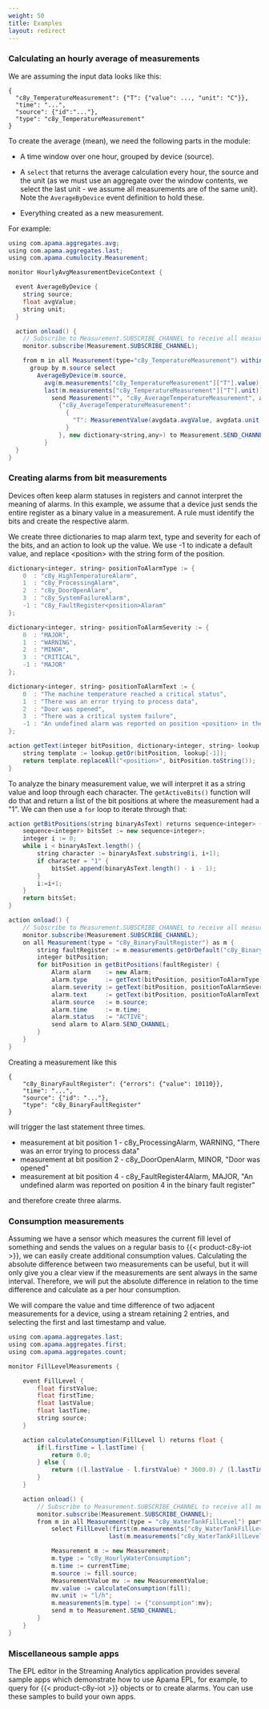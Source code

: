 ```yaml
---
weight: 50
title: Examples
layout: redirect
---
```


### Calculating an hourly average of measurements

We are assuming the input data looks like this:

```
{
  "c8y_TemperatureMeasurement": {"T": {"value": ..., "unit": "C"}},
  "time": "...",
  "source": {"id":"..."},
  "type": "c8y_TemperatureMeasurement"
}
```

To create the average (mean), we need the following parts in the module:

* A time window over one hour, grouped by device (source).

* A `select` that returns the average calculation every hour, the source and the unit (as we must use an aggregate over the window contents, we select the last unit - we assume all measurements are of the same unit). Note the `AverageByDevice` event definition to hold these.

* Everything created as a new measurement.

For example:

```java
using com.apama.aggregates.avg;
using com.apama.aggregates.last;
using com.apama.cumulocity.Measurement;

monitor HourlyAvgMeasurementDeviceContext {

  event AverageByDevice {
    string source;
    float avgValue;
    string unit;
  }

  action onload() {
    // Subscribe to Measurement.SUBSCRIBE_CHANNEL to receive all measurements
    monitor.subscribe(Measurement.SUBSCRIBE_CHANNEL);

    from m in all Measurement(type="c8y_TemperatureMeasurement") within (3600.0)
      group by m.source select
        AverageByDevice(m.source,
          avg(m.measurements["c8y_TemperatureMeasurement"]["T"].value),
          last(m.measurements["c8y_TemperatureMeasurement"]["T"].unit)) as avgdata {
            send Measurement("", "c8y_AverageTemperatureMeasurement", avgdata.source, currentTime,
              {"c8y_AverageTemperatureMeasurement":
                {
                  "T": MeasurementValue(avgdata.avgValue, avgdata.unit, new dictionary<string,any>)
                }
              }, new dictionary<string,any>) to Measurement.SEND_CHANNEL;
          }
  }
}
```

### Creating alarms from bit measurements

Devices often keep alarm statuses in registers and cannot interpret the meaning of alarms. In this example, we assume that a device just sends the entire register as a binary value in a measurement. A rule must identify the bits and create the respective alarm.

We create three dictionaries to map alarm text, type and severity for each of the bits, and an action to look up the value. We use -1 to indicate a default value, and replace &lt;position&gt; with the string form of the position.

```java
dictionary<integer, string> positionToAlarmType := {
	0  : "c8y_HighTemperatureAlarm",
	1  : "c8y_ProcessingAlarm",
	2  : "c8y_DoorOpenAlarm",
	3  : "c8y_SystemFailureAlarm",
	-1 : "c8y_FaultRegister<position>Alaram"
};

dictionary<integer, string> positionToAlarmSeverity := {
	0  : "MAJOR",
	1  : "WARNING",
	2  : "MINOR",
	3  : "CRITICAL",
	-1 : "MAJOR"
};

dictionary<integer, string> positionToAlarmText := {
	0  : "The machine temperature reached a critical status",
	1  : "There was an error trying to process data",
	2  : "Door was opened",
	3  : "There was a critical system failure",
	-1 : "An undefined alarm was reported on position <position> in the binary fault register"
};

action getText(integer bitPosition, dictionary<integer, string> lookup) returns string {
	string template := lookup.getOr(bitPosition, lookup[-1]);
	return template.replaceAll("<position>", bitPosition.toString());
}
```

To analyze the binary measurement value, we will interpret it as a string value and loop through each character. The `getActiveBits()` function will do that and return a list of the bit positions at where the measurement had a "1". We can then use a `for` loop to iterate through that:

```java
action getBitPositions(string binaryAsText) returns sequence<integer> {
	sequence<integer> bitsSet := new sequence<integer>;
	integer i := 0;
	while i < binaryAsText.length() {
		string character := binaryAsText.substring(i, i+1);
		if character = "1" {
			bitsSet.append(binaryAsText.length() - i - 1);
		}
		i:=i+1;
	}
	return bitsSet;
}

action onload() {
	// Subscribe to Measurement.SUBSCRIBE_CHANNEL to receive all measurements
	monitor.subscribe(Measurement.SUBSCRIBE_CHANNEL);
	on all Measurement(type = "c8y_BinaryFaultRegister") as m {
		string faultRegister := m.measurements.getOrDefault("c8y_BinaryFaultRegister").getOrDefault("errors").value.toString();
		integer bitPosition;
		for bitPosition in getBitPositions(faultRegister) {
			Alarm alarm    := new Alarm;
			alarm.type     := getText(bitPosition, positionToAlarmType);
			alarm.severity := getText(bitPosition, positionToAlarmSeverity);
			alarm.text     := getText(bitPosition, positionToAlarmText);
			alarm.source   := m.source;
			alarm.time     := m.time;
			alarm.status   := "ACTIVE";
			send alarm to Alarm.SEND_CHANNEL;
		}
	}
}
```

Creating a measurement like this

	{
		"c8y_BinaryFaultRegister": {"errors": {"value": 10110}},
		"time": "...",
		"source": {"id": "..."},
		"type": "c8y_BinaryFaultRegister"
	}

will trigger the last statement three times.

* measurement at bit position 1 - c8y_ProcessingAlarm, WARNING, "There was an error trying to process data"
* measurement at bit position 2 - c8y_DoorOpenAlarm, MINOR, "Door was opened"
* measurement at bit position 4 - c8y_FaultRegister4Alarm, MAJOR, "An undefined alarm was reported on position 4 in the binary fault register"

and therefore create three alarms.

### Consumption measurements

Assuming we have a sensor which measures the current fill level of something and sends the values on a regular basis to {{< product-c8y-iot >}}, we can easily create additional consumption values. Calculating the absolute difference between two measurements can be useful, but it will only give you a clear view if the measurements are sent always in the same interval. Therefore, we will put the absolute difference in relation to the time difference and calculate as a per hour consumption.

We will compare the value and time difference of two adjacent measurements for a device, using a stream retaining 2 entries, and selecting the first and last timestamp and value.

```java
using com.apama.aggregates.last;
using com.apama.aggregates.first;
using com.apama.aggregates.count;

monitor FillLevelMeasurements {

	event FillLevel {
		float firstValue;
		float firstTime;
		float lastValue;
		float lastTime;
		string source;
	}

	action calculateConsumption(FillLevel l) returns float {
		if(l.firstTime = l.lastTime) {
			return 0.0;
		} else {
			return ((l.lastValue - l.firstValue) * 3600.0) / (l.lastTime - l.firstTime);
		}
	}

	action onload() {
		// Subscribe to Measurement.SUBSCRIBE_CHANNEL to receive all measurements
		monitor.subscribe(Measurement.SUBSCRIBE_CHANNEL);
		from m in all Measurement(type = "c8y_WaterTankFillLevel") partition by m.source retain 2 group by m.source having count() = 2
			select FillLevel(first(m.measurements["c8y_WaterTankFillLevel"]["level"].value), first(m.time),
							last(m.measurements["c8y_WaterTankFillLevel"]["level"].value), last(m.time), m.source) as fill {

			Measurement m := new Measurement;
			m.type := "c8y_HourlyWaterConsumption";
			m.time := currentTime;
			m.source := fill.source;
			MeasurementValue mv := new MeasurementValue;
			mv.value := calculateConsumption(fill);
			mv.unit := "l/h";
			m.measurements[m.type] := {"consumption":mv};
			send m to Measurement.SEND_CHANNEL;
		}
	}
}
```

### Miscellaneous sample apps

The EPL editor in the Streaming Analytics application provides several sample apps which demonstrate how to use Apama EPL, for example, to query for {{< product-c8y-iot >}} objects or to create alarms. You can use these samples to build your own apps.
